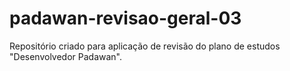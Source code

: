 # padawan-revisao-geral-03
Repositório criado para aplicação de revisão do plano de estudos "Desenvolvedor Padawan".

